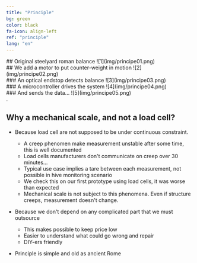 ```yaml
---
title: "Principle"
bg: green
color: black
fa-icon: align-left
ref: "principle"
lang: "en"
---
```


<div class="i4x3">
  <div id="slideshow">

<div markdown="1">
## Original steelyard roman balance
![1](img/principe01.png)
</div>
    
<div markdown="1">
## We add a motor to put counter-weight in motion
![2](img/principe02.png)
</div>
    
<div markdown="1">
### An optical endstop detects balance
![3](img/principe03.png)
</div>
    
<div markdown="1">
### A microcontroller drives the system
![4](img/principe04.png)
</div>

<div markdown="1">
### And sends the data...
![5](img/principe05.png)
</div>

  </div>
</div>.


## Why a mechanical scale, and not a load cell?

- Because load cell are not supposed to be under continuous constraint.
  * A creep phenomen make measurement unstable after some time, this is well documented
  * Load cells manufacturers don't communicate on creep over 30 minutes...
  * Typical use case implies a tare between each measurement, not possible in hive monitoring scenario
  * We check this on our first prototype using load cells, it was worse than expected
  * Mechanical scale is not subject to this phenomena. Even if structure creeps, measurement doesn't change.

- Because we don't depend on any complicated part that we must outsource
  * This makes possible to keep price low
  * Easier to understand what could go wrong and repair
  * DIY-ers friendly

- Principle is simple and old as ancient Rome
